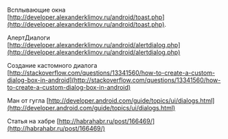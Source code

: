 Всплывающие окна
[http://developer.alexanderklimov.ru/android/toast.php](http://developer.alexanderklimov.ru/android/toast.php).

АлертДиалоги
[http://developer.alexanderklimov.ru/android/alertdialog.php](http://developer.alexanderklimov.ru/android/alertdialog.php)

Создание кастомного диалога
[http://stackoverflow.com/questions/13341560/how-to-create-a-custom-dialog-box-in-android](http://stackoverflow.com/questions/13341560/how-to-create-a-custom-dialog-box-in-android)

Ман от гугла
[http://developer.android.com/guide/topics/ui/dialogs.html](http://developer.android.com/guide/topics/ui/dialogs.html)

Статья на хабре
[http://habrahabr.ru/post/166469/](http://habrahabr.ru/post/166469/)
